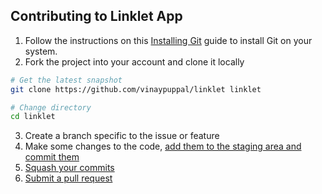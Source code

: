## Contributing to Linklet App

1. Follow the instructions on this [Installing Git](https://git-scm.com/book/en/v2/Getting-Started-Installing-Git) guide to install Git on your system.
2. Fork the project into your account and clone it locally

  ```bash
  # Get the latest snapshot
  git clone https://github.com/vinaypuppal/linklet linklet

  # Change directory
  cd linklet
  ```
3. Create a branch specific to the issue or feature
4. Make some changes to the code, [add them to the staging area and commit them](https://www.atlassian.com/git/tutorials/saving-changes/git-commit)
4. [Squash your commits](http://stackoverflow.com/questions/5189560/squash-my-last-x-commits-together-using-git/5201642#5201642)
5. [Submit a pull request](https://www.atlassian.com/git/tutorials/making-a-pull-request)